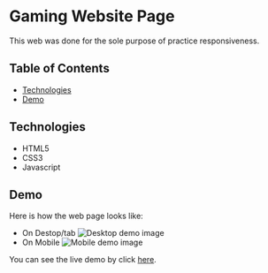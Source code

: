 # Gaming Website Page

This web was done for the sole purpose of practice responsiveness.

## Table of Contents

* [Technologies](#technologies)
* [Demo](#demo)

## Technologies

* HTML5
* CSS3
* Javascript

## Demo

Here is how the web page looks like: 
* On Destop/tab
![Desktop demo image](https://bn1301files.storage.live.com/y4mnCnAAYJOFP29P1ESb82M3cUDtdHJo-iEW7tI31LB-vNV4FutdaF6pwSXFzn37VJZur1gl9YwQOooO7V1Sagtz4MIxgsHkA4ZLuFpK4uwpywklK2zlJmAXUpwDb4a6T0YfzahHaHKubw6gZkh6T2Nm9TKy3EXX8kifeJnHYG1L3dBcHiVCmh7ME9oXUHeCqaN?width=1512&height=781&cropmode=none "Deskptop demo image")
* On Mobile
![Mobile demo image](https://bn1301files.storage.live.com/y4m-_tE-LuX673MOzD2N766X4VfGD-GPcvIbh6g4D8RgSIvoSnt10UzCftpGq9EgwfJD8nSt7CnFFOFshl8oUm5bBto3-Na_Lb1OX_2TRg8BVyicOUr93w4YJkXpitlMpbaGbttJOsquaL7dXnTj_9zMr4Gl-nTKS0KsFXVMEOACWBk5x2WUZ0WSqPnpu1FqM5x?width=416&height=739&cropmode=none "Mobile demo image")

You can see the live demo by click [here](https://israel-beni.github.io/Gaming-website-page/).